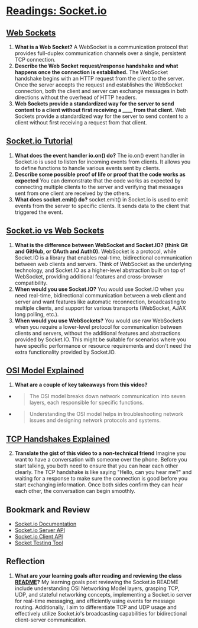 # [Readings: Socket.io](https://github.com/codefellows/seattle-code-javascript-401d59/tree/main/class-11)

## [Web Sockets](https://en.wikipedia.org/wiki/WebSocket)
1. **What is a Web Socket?** A WebSocket is a communication protocol that provides full-duplex communication channels over a single, persistent TCP connection.
2. **Describe the Web Socket request/response handshake and what happens once the connection is established.** The WebSocket handshake begins with an HTTP request from the client to the server. Once the server accepts the request and establishes the WebSocket connection, both the client and server can exchange messages in both directions without the overhead of HTTP headers.
3. **Web Sockets provide a standardized way for the server to send content to a client without first receiving a ____ from that client.** Web Sockets provide a standardized way for the server to send content to a client without first receiving a request from that client.

## [Socket.io Tutorial](https://www.tutorialspoint.com/socket.io/)
1. **What does the event handler io.on() do?** The io.on() event handler in Socket.io is used to listen for incoming events from clients. It allows you to define functions to handle various events sent by clients.
2. **Describe some possible proof of life or proof that the code works as expected** You can demonstrate that the code works as expected by connecting multiple clients to the server and verifying that messages sent from one client are received by the others.
3. **What does socket.emit() do?** socket.emit() in Socket.io is used to emit events from the server to specific clients. It sends data to the client that triggered the event.

## [Socket.io vs Web Sockets](https://www.educba.com/websocket-vs-socket-io/)
1. **What is the difference between WebSocket and Socket.IO? (think Git and GitHub, or OAuth and Auth0).** WebSocket is a protocol, while Socket.IO is a library that enables real-time, bidirectional communication between web clients and servers. Think of WebSocket as the underlying technology, and Socket.IO as a higher-level abstraction built on top of WebSocket, providing additional features and cross-browser compatibility.
2. **When would you use Socket.IO?** You would use Socket.IO when you need real-time, bidirectional communication between a web client and server and want features like automatic reconnection, broadcasting to multiple clients, and support for various transports (WebSocket, AJAX long polling, etc.).
3. **When would you use WebSockets?**  You would use raw WebSockets when you require a lower-level protocol for communication between clients and servers, without the additional features and abstractions provided by Socket.IO. This might be suitable for scenarios where you have specific performance or resource requirements and don't need the extra functionality provided by Socket.IO.

## [OSI Model Explained](https://www.youtube.com/watch?v=vv4y_uOneC0)
1. **What are a couple of key takeaways from this video?**
* > The OSI model breaks down network communication into seven layers, each responsible for specific functions.
* > Understanding the OSI model helps in troubleshooting network issues and designing network protocols and systems.

## [TCP Handshakes Explained](https://www.youtube.com/watch?v=xMtP5ZB3wSk)
2. **Translate the gist of this video to a non-technical friend** Imagine you want to have a conversation with someone over the phone. Before you start talking, you both need to ensure that you can hear each other clearly. The TCP handshake is like saying "Hello, can you hear me?" and waiting for a response to make sure the connection is good before you start exchanging information. Once both sides confirm they can hear each other, the conversation can begin smoothly.

## Bookmark and Review
* [Socket.io Documentation](https://socket.io/docs/v4/)
* [Socket.io Server API](https://socket.io/docs/v4/server-api)
* [Socket.io Client API](https://socket.io/docs/v4/client-api)
* [Socket Testing Tool](https://amritb.github.io/socketio-client-tool/)

## Reflection
1. **What are your learning goals after reading and reviewing the class [README](https://codefellows.github.io/code-401-javascript-guide/curriculum/class-12/)?** My learning goals post reviewing the Socket.io README include understanding OSI Networking Model layers, grasping TCP, UDP, and stateful networking concepts, implementing a Socket.io server for real-time messaging, and efficiently using events for message routing. Additionally, I aim to differentiate TCP and UDP usage and effectively utilize Socket.io's broadcasting capabilities for bidirectional client-server communication.

